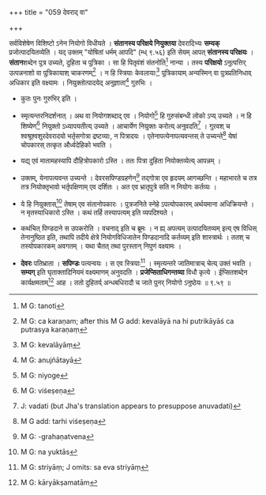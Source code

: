 +++
title = "059 देवराद् वा"

+++


सर्वविशेषेण विशिष्टो ऽनेन नियोगो विधीयते । **संतानस्य परिक्षये नियुक्तया** देवरादिभ्यः **सम्यक्** प्रजोत्पादयितव्येति । यद् उक्तम् "योषितां धर्मम् आपदि" (म्ध् ९.५६) इति सेयम् आपत् **संतानस्य परिक्षयः** । **संतान**शब्देन पुत्र उच्यते, दुहिता च पुत्रिका । सा हि पितृवंशं संतनोति[^१२६] नान्या । तस्य **परिक्षयो** ऽनुत्पत्तिर् उत्पन्ननाशो वा पुत्रिकायाश् चाकरणम्[^१२७] । न हि स्त्रियाः केवलायाः[^१२८] पुत्रिकायाम् अन्यस्मिन् वा पुत्रप्रतिनिधाव् अधिकार इति वक्ष्यामः । नियुक्तोत्पादयेद् अनुज्ञाता[^१२९] गुरुभिः । 


[^१२९]:
     M G: anujñātayā


[^१२८]:
     M G: kevalāyāṃ


[^१२७]:
     M G: ca karaṇam; after this M G add: kevalāyā na hi putrikāyāś ca putrasya karaṇaṃ


[^१२६]:
     M G: tanoti

- कुतः पुनः गुरुभिर् इति ।

- स्मृत्यन्तरनिदर्शनात् । अथ वा नियोगशब्दाद् एव । नियोगो[^१३०] हि गुरुसंबन्धी लोको ऽप्य् उच्यते । न हि शिष्येण[^१३१] नियुक्तो ऽध्यापयतीत्य् उच्यते । आचार्येण नियुक्तः करोत्य् अनुवदति[^१३२] । गुरवश् च श्वश्रूश्वशुरदेवरादयो भर्तृसगोत्रा द्रष्टव्याः, न पित्रादयः । एतेनापत्येनापत्यवन्तस् ते उच्यन्ते[^१३३] येषां चोपकारस् तत्कृत और्ध्वदेहिको भवति । 


[^१३३]:
     M G add: tarhi viśeṣeṇa


[^१३२]:
     J: vadati (but Jha's translation appears to presuppose anuvadati)


[^१३१]:
     M G: viśeṣeṇa


[^१३०]:
     M G: niyoge

- यद्य् एवं मातामहस्यापि दौहित्रोपकारो ऽस्ति । ततः पित्रा दुहिता नियोक्तव्येत्य् आपन्नम् । 

- उक्तम्, येनापत्यवन्त उच्यन्ते । देवरसपिण्डग्रहणेन[^१३४] तद्गोत्रा एव हृदयम् आगच्छन्ति । महाभारते च तत्र तत्र नियोक्तृभावो भर्तृपक्षिणाम् एव दर्शितः । अत एव भ्रातृपुत्रे सति न नियोगः कर्तव्यः । 


[^१३४]:
     M G: -grahaṇatvena

- ये हि नियुक्तास्[^१३५] तेषाम् एव संतानोपकारः । पुत्रजनिते स्नेहे ऽपत्योपकारम् अर्थयमाना अधिक्रियन्ते । न मृतस्याधिकारो ऽस्ति । कथं तर्हि तस्यापत्यम् इति व्यपदिश्यते ।


[^१३५]:
     M G: na yuktās

- कथंचित् पिण्डदाने स उपकरोति । वचनाद् इति च ब्रूमः । न ह्य् अपत्यम् उत्पादयितव्यम् इत्य् एष विधिस् तेनानुष्ठित इति, तथापि तदीये क्षेत्रे नियोगविधिजातेन पिण्डदानादि कर्तव्यम् इति शास्त्रार्थः । ततश् च तस्योपकारकम् अवगतम् । यथा चैतत् तथा पुरस्तान् निपुणं वक्ष्यामः ।

- **देवरः** पतिभ्राता । **सपिण्डः** पत्यन्वयः । स एव स्त्रियाः[^१३६] । स्मृत्यन्तरे जातिमात्राच् चेत्य् उक्तं भवति । **सम्यग्** इति घृताक्तादिनियमं वक्ष्यमाणम् अनुवदति । **प्रजेप्सिताधिगन्तव्या** विधौ कृत्ये । ईप्सितशब्देन कार्यक्षमताम्[^१३७] आह । ततो दुहितर्य् अन्धबधिरादौ च जाते पुनर् नियोगो ऽनुष्ठेयः ॥ ९.५९ ॥


[^१३७]:
     M G: kāryākṣamatām


[^१३६]:
     M G: striyāṃ; J omits: sa eva striyāṃ